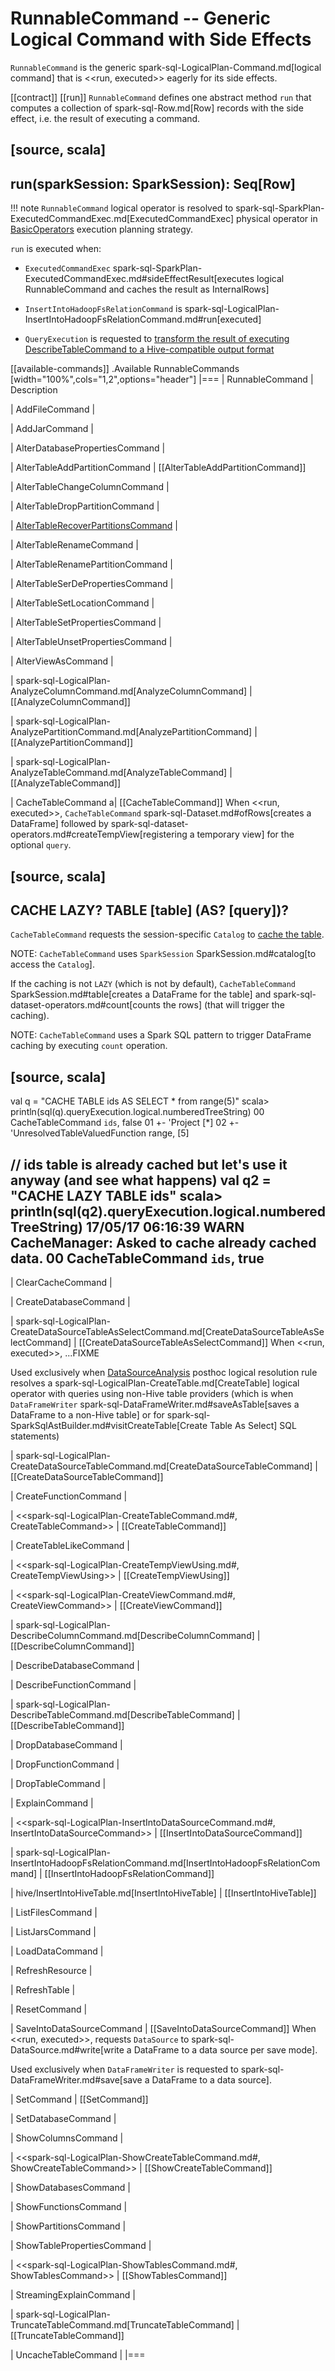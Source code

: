 # RunnableCommand -- Generic Logical Command with Side Effects

`RunnableCommand` is the generic spark-sql-LogicalPlan-Command.md[logical command] that is <<run, executed>> eagerly for its side effects.

[[contract]]
[[run]]
`RunnableCommand` defines one abstract method `run` that computes a collection of spark-sql-Row.md[Row] records with the side effect, i.e. the result of executing a command.

[source, scala]
----
run(sparkSession: SparkSession): Seq[Row]
----

!!! note
    `RunnableCommand` logical operator is resolved to spark-sql-SparkPlan-ExecutedCommandExec.md[ExecutedCommandExec] physical operator in [BasicOperators](../execution-planning-strategies/BasicOperators.md#RunnableCommand) execution planning strategy.

`run` is executed when:

* `ExecutedCommandExec` spark-sql-SparkPlan-ExecutedCommandExec.md#sideEffectResult[executes logical RunnableCommand and caches the result as InternalRows]

* `InsertIntoHadoopFsRelationCommand` is spark-sql-LogicalPlan-InsertIntoHadoopFsRelationCommand.md#run[executed]

* `QueryExecution` is requested to [transform the result of executing DescribeTableCommand to a Hive-compatible output format](../QueryExecution.md#hiveResultString)

[[available-commands]]
.Available RunnableCommands
[width="100%",cols="1,2",options="header"]
|===
| RunnableCommand
| Description

| AddFileCommand
|

| AddJarCommand
|

| AlterDatabasePropertiesCommand
|

| AlterTableAddPartitionCommand
| [[AlterTableAddPartitionCommand]]

| AlterTableChangeColumnCommand
|

| AlterTableDropPartitionCommand
|

| [AlterTableRecoverPartitionsCommand](AlterTableRecoverPartitionsCommand.md)
|

| AlterTableRenameCommand
|

| AlterTableRenamePartitionCommand
|

| AlterTableSerDePropertiesCommand
|

| AlterTableSetLocationCommand
|

| AlterTableSetPropertiesCommand
|

| AlterTableUnsetPropertiesCommand
|

| AlterViewAsCommand
|

| spark-sql-LogicalPlan-AnalyzeColumnCommand.md[AnalyzeColumnCommand]
| [[AnalyzeColumnCommand]]

| spark-sql-LogicalPlan-AnalyzePartitionCommand.md[AnalyzePartitionCommand]
| [[AnalyzePartitionCommand]]

| spark-sql-LogicalPlan-AnalyzeTableCommand.md[AnalyzeTableCommand]
| [[AnalyzeTableCommand]]

| CacheTableCommand
a| [[CacheTableCommand]] When <<run, executed>>, `CacheTableCommand` spark-sql-Dataset.md#ofRows[creates a DataFrame] followed by spark-sql-dataset-operators.md#createTempView[registering a temporary view] for the optional `query`.

[source, scala]
----
CACHE LAZY? TABLE [table] (AS? [query])?
----

`CacheTableCommand` requests the session-specific `Catalog` to [cache the table](../Catalog.md#cacheTable).

NOTE: `CacheTableCommand` uses `SparkSession` SparkSession.md#catalog[to access the `Catalog`].

If the caching is not `LAZY` (which is not by default), `CacheTableCommand` SparkSession.md#table[creates a DataFrame for the table] and spark-sql-dataset-operators.md#count[counts the rows] (that will trigger the caching).

NOTE: `CacheTableCommand` uses a Spark SQL pattern to trigger DataFrame caching by executing `count` operation.

[source, scala]
----
val q = "CACHE TABLE ids AS SELECT * from range(5)"
scala> println(sql(q).queryExecution.logical.numberedTreeString)
00 CacheTableCommand `ids`, false
01    +- 'Project [*]
02       +- 'UnresolvedTableValuedFunction range, [5]

// ids table is already cached but let's use it anyway (and see what happens)
val q2 = "CACHE LAZY TABLE ids"
scala> println(sql(q2).queryExecution.logical.numberedTreeString)
17/05/17 06:16:39 WARN CacheManager: Asked to cache already cached data.
00 CacheTableCommand `ids`, true
----

| ClearCacheCommand
|

| CreateDatabaseCommand
|

| spark-sql-LogicalPlan-CreateDataSourceTableAsSelectCommand.md[CreateDataSourceTableAsSelectCommand]
| [[CreateDataSourceTableAsSelectCommand]] When <<run, executed>>, ...FIXME

Used exclusively when [DataSourceAnalysis](../logical-analysis-rules/DataSourceAnalysis.md) posthoc logical resolution rule resolves a spark-sql-LogicalPlan-CreateTable.md[CreateTable] logical operator with queries using non-Hive table providers (which is when `DataFrameWriter` spark-sql-DataFrameWriter.md#saveAsTable[saves a DataFrame to a non-Hive table] or for spark-sql-SparkSqlAstBuilder.md#visitCreateTable[Create Table As Select] SQL statements)

| spark-sql-LogicalPlan-CreateDataSourceTableCommand.md[CreateDataSourceTableCommand]
| [[CreateDataSourceTableCommand]]

| CreateFunctionCommand
|

| <<spark-sql-LogicalPlan-CreateTableCommand.md#, CreateTableCommand>>
| [[CreateTableCommand]]

| CreateTableLikeCommand
|

| <<spark-sql-LogicalPlan-CreateTempViewUsing.md#, CreateTempViewUsing>>
| [[CreateTempViewUsing]]

| <<spark-sql-LogicalPlan-CreateViewCommand.md#, CreateViewCommand>>
| [[CreateViewCommand]]

| spark-sql-LogicalPlan-DescribeColumnCommand.md[DescribeColumnCommand]
| [[DescribeColumnCommand]]

| DescribeDatabaseCommand
|

| DescribeFunctionCommand
|

| spark-sql-LogicalPlan-DescribeTableCommand.md[DescribeTableCommand]
| [[DescribeTableCommand]]

| DropDatabaseCommand
|

| DropFunctionCommand
|

| DropTableCommand
|

| ExplainCommand
|

| <<spark-sql-LogicalPlan-InsertIntoDataSourceCommand.md#, InsertIntoDataSourceCommand>>
| [[InsertIntoDataSourceCommand]]

| spark-sql-LogicalPlan-InsertIntoHadoopFsRelationCommand.md[InsertIntoHadoopFsRelationCommand]
| [[InsertIntoHadoopFsRelationCommand]]

| hive/InsertIntoHiveTable.md[InsertIntoHiveTable]
| [[InsertIntoHiveTable]]

| ListFilesCommand
|

| ListJarsCommand
|

| LoadDataCommand
|

| RefreshResource
|

| RefreshTable
|

| ResetCommand
|

| SaveIntoDataSourceCommand
| [[SaveIntoDataSourceCommand]] When <<run, executed>>, requests `DataSource` to spark-sql-DataSource.md#write[write a DataFrame to a data source per save mode].

Used exclusively when `DataFrameWriter` is requested to spark-sql-DataFrameWriter.md#save[save a DataFrame to a data source].

| SetCommand
| [[SetCommand]]

| SetDatabaseCommand
|

| ShowColumnsCommand
|

| <<spark-sql-LogicalPlan-ShowCreateTableCommand.md#, ShowCreateTableCommand>>
| [[ShowCreateTableCommand]]

| ShowDatabasesCommand
|

| ShowFunctionsCommand
|

| ShowPartitionsCommand
|

| ShowTablePropertiesCommand
|

| <<spark-sql-LogicalPlan-ShowTablesCommand.md#, ShowTablesCommand>>
| [[ShowTablesCommand]]

| StreamingExplainCommand
|

| spark-sql-LogicalPlan-TruncateTableCommand.md[TruncateTableCommand]
| [[TruncateTableCommand]]

| UncacheTableCommand
|
|===
